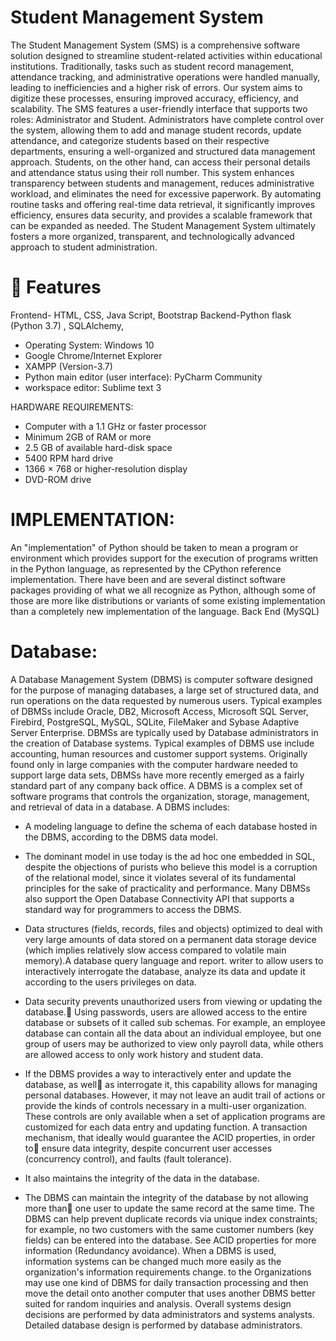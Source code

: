 # Student Management System
  
The Student Management System (SMS) is a comprehensive software solution designed to streamline student-related activities within educational institutions. Traditionally, tasks such as student record management, attendance tracking, and administrative operations were handled manually, leading to inefficiencies and a higher risk of errors. Our system aims to digitize these processes, ensuring improved accuracy, efficiency, and scalability. The SMS features a user-friendly interface that supports two roles: Administrator and Student. Administrators have complete control over the system, allowing them to add and manage student records, update attendance, and categorize students based on their respective departments, ensuring a well-organized and structured data management approach. Students, on the other hand, can access their personal details and attendance status using their roll number. This system enhances transparency between students and management, reduces administrative workload, and eliminates the need for excessive paperwork. By automating routine tasks and offering real-time data retrieval, it significantly improves efficiency, ensures data security, and provides a scalable framework that can be expanded as needed. The Student Management System ultimately fosters a more organized, transparent, and technologically advanced approach to student administration.

# 📝 Features
Frontend- HTML, CSS, Java Script, Bootstrap Backend-Python flask (Python 3.7) , SQLAlchemy, 
* Operating System: Windows 10
* Google Chrome/Internet Explorer
* XAMPP (Version-3.7)
* Python main editor (user interface): PyCharm Community
* workspace editor: Sublime text 3
  
HARDWARE REQUIREMENTS:
* Computer with a 1.1 GHz or faster processor
* Minimum 2GB of RAM or more
* 2.5 GB of available hard-disk space
* 5400 RPM hard drive
* 1366 × 768 or higher-resolution display
* DVD-ROM drive

# IMPLEMENTATION:
 An "implementation" of Python should be taken to mean a program or environment which provides support for the execution of programs written in the Python language, as represented by the CPython reference implementation.
 There have been and are several distinct software packages providing of what we all recognize as Python, although some of those are more like distributions or variants of some existing implementation than a completely new implementation of the language. 
Back End (MySQL) 
# Database: 
A Database Management System (DBMS) is computer software designed for the purpose of managing databases, a large set of structured data, and run operations on the data requested by numerous users. Typical examples of DBMSs include Oracle, DB2, Microsoft Access, Microsoft SQL Server, Firebird, PostgreSQL, MySQL, SQLite, FileMaker and Sybase Adaptive Server Enterprise. DBMSs are typically used by Database administrators in the creation of Database systems. Typical examples of DBMS use include accounting, human resources and customer support systems. Originally found only in large companies with the computer hardware needed to support large data sets, DBMSs have more recently emerged as a fairly standard part of any company back office.
 A DBMS is a complex set of software programs that controls the organization, storage, management, and retrieval of data in a database. A DBMS includes: 
* A modeling language to define the schema of each database hosted in the DBMS, according to the DBMS data model. 
* The dominant model in use today is the ad hoc one embedded in SQL, despite the objections of purists who believe this model is a corruption of the relational model, since it violates several of its fundamental principles for the sake of practicality and performance. Many DBMSs also support the Open Database Connectivity API that supports a standard way for programmers to access the DBMS.  
* Data structures (fields, records, files and objects) optimized to deal with very large amounts of data stored on a permanent data storage device (which implies relatively slow access compared to volatile main memory).A database query language and report. writer to allow users to interactively interrogate the database, analyze its data and update it according to the users privileges on data.  




* Data security prevents unauthorized users from viewing or updating the database. Using passwords, users are allowed access to the entire database or subsets of it called sub schemas. For example, an employee database can contain all the data about an individual employee, but one group of users may be authorized to view only payroll data, while others are allowed access to only work history and student data.  
* If the DBMS provides a way to interactively enter and update the database, as well as interrogate it, this capability allows for managing personal databases. However, it may not leave an audit trail of actions or provide the kinds of controls necessary in a multi-user organization. These controls are only available when a set of application programs are customized for each data entry and updating function. 
A transaction mechanism, that ideally would guarantee the ACID properties, in order to ensure data integrity, despite concurrent user accesses (concurrency control), and faults (fault tolerance). 
* It also maintains the integrity of the data in the database.
* The DBMS can maintain the integrity of the database by not allowing more than one user to update the same record at the same time. The DBMS can help prevent duplicate records via unique index constraints; for example, no two customers with the same customer numbers (key fields) can be entered into the database. See ACID properties for more information (Redundancy avoidance). 
When a DBMS is used, information systems can be changed much more easily as the organization's information requirements change. to the Organizations may use one kind of DBMS for daily transaction processing and then move the detail onto another computer that uses another DBMS better suited for random inquiries and analysis. Overall systems design decisions are performed by data administrators and systems analysts. Detailed database design is performed by database administrators.


